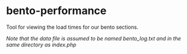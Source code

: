 # bento-performance

Tool for viewing the load times for our bento sections.

*Note that the data file is assumed to be named bento_log.txt and in the same directory as index.php*
